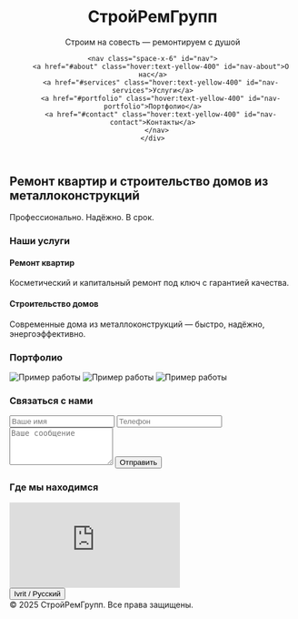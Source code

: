 
<html lang="ru" dir="ltr">
<head>
  <meta charset="UTF-8">
  <meta name="viewport" content="width=device-width, initial-scale=1.0">
  <title>Ремонт и Строительство</title>
  <script src="https://cdn.tailwindcss.com"></script>
  <script src="https://unpkg.com/aos@2.3.1/dist/aos.js"></script>
  <link href="https://unpkg.com/aos@2.3.1/dist/aos.css" rel="stylesheet">
  <style>
    html {
      scroll-behavior: smooth;
    }
  </style>
</head>
<body class="bg-gray-900 text-white font-sans" id="body">
  <!-- Header -->
  <header class="p-6 bg-gray-800 shadow-lg">
    <div class="max-w-7xl mx-auto flex justify-between items-center">
<div>
  
<h1 class="text-2xl font-bold" id="title">СтройРемГрупп</h1>
<p class="text-yellow-300 text-sm mt-1">Строим на совесть — ремонтируем с душой</p>
</div>

    <nav class="space-x-6" id="nav">
        <a href="#about" class="hover:text-yellow-400" id="nav-about">О нас</a>
        <a href="#services" class="hover:text-yellow-400" id="nav-services">Услуги</a>
        <a href="#portfolio" class="hover:text-yellow-400" id="nav-portfolio">Портфолио</a>
        <a href="#contact" class="hover:text-yellow-400" id="nav-contact">Контакты</a>
      </nav>
    </div>
  </header>

  <!-- Hero Section -->
  
<section id="about" class="bg-gray-950 py-20 text-center" data-aos="fade-up">
  <h2 class="text-4xl font-bold mb-4" id="hero-title">Ремонт квартир и строительство домов из металлоконструкций</h2>
  <p class="text-gray-400 max-w-xl mx-auto mb-2" id="hero-subtitle">Профессионально. Надёжно. В срок.</p>

  <!-- Services -->
  <section id="services" class="py-16 px-4 max-w-7xl mx-auto" data-aos="fade-up">
    <h3 class="text-3xl font-bold mb-8 text-center" id="services-title">Наши услуги</h3>
    <div class="grid md:grid-cols-2 gap-10">
      <div class="bg-gray-800 p-6 rounded-xl shadow-md">
        <h4 class="text-xl font-semibold mb-2" id="service-1-title">Ремонт квартир</h4>
        <p class="text-gray-400" id="service-1-desc">Косметический и капитальный ремонт под ключ с гарантией качества.</p>
      </div>
      <div class="bg-gray-800 p-6 rounded-xl shadow-md">
        <h4 class="text-xl font-semibold mb-2" id="service-2-title">Строительство домов</h4>
        <p class="text-gray-400" id="service-2-desc">Современные дома из металлоконструкций — быстро, надёжно, энергоэффективно.</p>
      </div>
    </div>
  </section>

  <!-- Portfolio -->
  <section id="portfolio" class="py-16 bg-gray-950 px-4" data-aos="fade-up">
    <h3 class="text-3xl font-bold mb-8 text-center" id="portfolio-title">Портфолио</h3>
    <div class="grid md:grid-cols-3 gap-6 max-w-7xl mx-auto">
      <img src="https://source.unsplash.com/400x300/?interior" class="rounded-xl" alt="Пример работы">
      <img src="https://source.unsplash.com/400x300/?construction" class="rounded-xl" alt="Пример работы">
      <img src="https://source.unsplash.com/400x300/?architecture" class="rounded-xl" alt="Пример работы">
    </div>
  </section>

  <!-- Contact -->
  <section id="contact" class="py-16 px-4 max-w-2xl mx-auto" data-aos="fade-up">
    <h3 class="text-3xl font-bold mb-6 text-center" id="contact-title">Связаться с нами</h3>
    <form class="space-y-4">
      <input type="text" placeholder="Ваше имя" class="w-full p-3 rounded bg-gray-800 text-white placeholder-gray-500">
      <input type="tel" placeholder="Телефон" class="w-full p-3 rounded bg-gray-800 text-white placeholder-gray-500">
      <textarea placeholder="Ваше сообщение" rows="4" class="w-full p-3 rounded bg-gray-800 text-white placeholder-gray-500"></textarea>
      <button class="bg-yellow-500 hover:bg-yellow-600 text-black font-semibold py-3 px-6 rounded" id="submit-button">Отправить</button>
    </form>
  </section>

  <!-- Map -->
  <section class="py-16 bg-gray-900">
    <h3 class="text-3xl font-bold mb-6 text-center" id="map-title">Где мы находимся</h3>
    <div class="w-full h-96 max-w-4xl mx-auto">
      <iframe class="w-full h-full rounded-xl" src="https://www.google.com/maps/embed?pb=!1m18!1m12!1m3!1d10873.62814648255!2d34.8516125!3d32.1093331!2m3!1f0!2f0!3f0!3m2!1i1024!2i768!4f13.1!3m3!1m2!1s0x151d4c6189f8c0c3%3A0xf84c8e0b40c55de!2z0J_QvtC70YzRidCw0Y8g0J_QvtGB0L_QtdGA0LXQvdC40Y8!5e0!3m2!1sru!2sil!4v1611234567890" frameborder="0" allowfullscreen="" loading="lazy"></iframe>
    </div>
  </section>

  <!-- Language Switch (RU / HE) -->
  <div class="fixed bottom-4 right-4">
    <button onclick="switchLang()" class="bg-yellow-500 hover:bg-yellow-600 text-black font-semibold py-2 px-4 rounded shadow" id="lang-button">Ivrit / Русский</button>
  </div>

  <!-- Footer -->
  <footer class="bg-gray-800 text-center p-4 text-gray-500">
    © 2025 СтройРемГрупп. Все права защищены.
  </footer>

  <script>
    AOS.init();

    const translations = {
      ru: {
        title: "СтройРемГрупп",
        "nav-about": "О нас",
        "nav-services": "Услуги",
        "nav-portfolio": "Портфолио",
        "nav-contact": "Контакты",
        "hero-title": "Ремонт квартир и строительство домов из металлоконструкций",
        "hero-subtitle": "Профессионально. Надёжно. В срок.",
        "services-title": "Наши услуги",
        "service-1-title": "Ремонт квартир",
        "service-1-desc": "Косметический и капитальный ремонт под ключ с гарантией качества.",
        "service-2-title": "Строительство домов",
        "service-2-desc": "Современные дома из металлоконструкций — быстро, надёжно, энергоэффективно.",
        "portfolio-title": "Портфолио",
        "contact-title": "Связаться с нами",
        "submit-button": "Отправить",
        "map-title": "Где мы находимся",
        "lang-button": "Ivrit / Русский"
      },
      he: {
        title: "שטרוי-רם גרופ",
        "nav-about": "עלינו",
        "nav-services": "שירותים",
        "nav-portfolio": "תיק עבודות",
        "nav-contact": "צור קשר",
        "hero-title": "שיפוץ דירות ובניית בתים ממבני פלדה",
        "hero-subtitle": "מקצועי. אמין. בזמן.",
        "services-title": "השירותים שלנו",
        "service-1-title": "שיפוץ דירות",
        "service-1-desc": "שיפוץ קוסמטי וכללי עם אחריות לאיכות.",
        "service-2-title": "בנייה ממבני פלדה",
        "service-2-desc": "בתים מודרניים ממבני פלדה — מהיר, אמין וחסכוני באנרגיה.",
        "portfolio-title": "תיק עבודות",
        "contact-title": "צור קשר",
        "submit-button": "שלח",
        "map-title": "המיקום שלנו",
        "lang-button": "Русский / Ivrit"
      }
    };

    let currentLang = "ru";
    function switchLang() {
      currentLang = currentLang === "ru" ? "he" : "ru";
      const trans = translations[currentLang];
      Object.keys(trans).forEach(id => {
        const el = document.getElementById(id);
        if (el) el.textContent = trans[id];
      });
      document.documentElement.lang = currentLang;
      document.documentElement.dir = currentLang === "he" ? "rtl" : "ltr";
    }
  </script>
</body>
</html>
